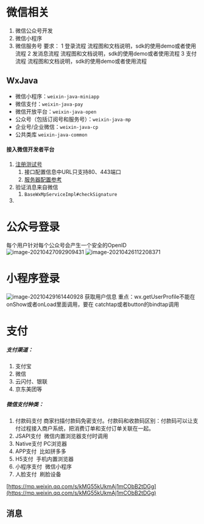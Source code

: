 # 微信相关

1. 微信公众号开发
2. 微信小程序
3. 微信服务号
   要求：
   1 登录流程
    流程图和文档说明，sdk的使用demo或者使用流程
   2 发消息流程
    流程图和文档说明，sdk的使用demo或者使用流程
   3 支付流程
    流程图和文档说明，sdk的使用demo或者使用流程
## WxJava
- 微信小程序：`weixin-java-miniapp`
- 微信支付：`weixin-java-pay`
- 微信开放平台：`weixin-java-open`
- 公众号（包括订阅号和服务号）：`weixin-java-mp`
- 企业号/企业微信：`weixin-java-cp`
- 公共类库 `weixin-java-common`
#### 接入微信开发者平台
1. [注册测试号](https://mp.weixin.qq.com/debug/cgi-bin/sandboxinfo?action=showinfo&t=sandbox/index)
   1. 接口配置信息中URL只支持80、443端口
   2. [服务器配置参考](https://developers.weixin.qq.com/doc/offiaccount/Basic_Information/Access_Overview.html)
2. 验证消息来自微信
   1. `BaseWxMpServiceImpl#checkSignature`
3. 
# 公众号登录
每个用户针对每个公众号会产生一个安全的OpenID
![image-20210427092909431](C:\Users\Darling\AppData\Roaming\Typora\typora-user-images\image-20210427092909431.png)
![image-20210426112208371](http://10.16.32.202:9000/projectimg/image-20210426112208371.png)
# 小程序登录
![image-20210429161440928](C:\Users\Darling\AppData\Roaming\Typora\typora-user-images\image-20210429161440928.png)
获取用户信息
重点：wx.getUserProfile不能在onShow或者onLoad里面调用，要在 catchtap或者button的bindtap调用
# 支付
##### **支付渠道：**
1. 支付宝
2. 微信
3. 云闪付、银联
4. 京东美团等
##### 微信支付种类：
1. 付款码支付 
   ​	商家扫描付款码免密支付。付款码和收款码区别：付款码可以让支付过程接入商户系统，把消费订单和支付订单关联在一起。
2. JSAPI支付
   ​	微信内置浏览器支付时调用
3. Native支付
      PC浏览器 
4. APP支付
   ​	比如拼多多
5. H5支付
   ​	手机内置浏览器
6. 小程序支付
   ​    微信小程序
7. 人脸支付
    ​    刷脸设备

[https://mp.weixin.qq.com/s/kMG55kUkmAj1mCObB2tDGg](https://mp.weixin.qq.com/s/kMG55kUkmAj1mCObB2tDGg)

## 消息
